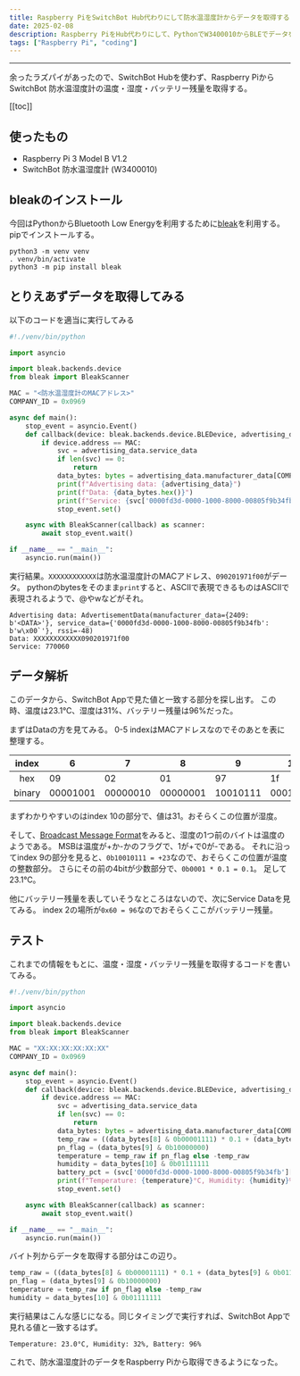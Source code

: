 ```yaml
---
title: Raspberry PiをSwitchBot Hub代わりにして防水温湿度計からデータを取得する
date: 2025-02-08
description: Raspberry PiをHub代わりにして、PythonでW3400010からBLEでデータを取得するまで
tags: ["Raspberry Pi", "coding"]
---
```


---
余ったラズパイがあったので、SwitchBot Hubを使わず、Raspberry PiからSwitchBot 防水温湿度計の温度・湿度・バッテリー残量を取得する。

[[toc]]

## 使ったもの

- Raspberry Pi 3 Model B V1.2
- SwitchBot 防水温湿度計 (W3400010)

## bleakのインストール

今回はPythonからBluetooth Low Energyを利用するために[bleak](https://github.com/hbldh/bleak)を利用する。
pipでインストールする。

```shell
python3 -m venv venv
. venv/bin/activate
python3 -m pip install bleak
```

## とりえあずデータを取得してみる

以下のコードを適当に実行してみる

```python
#!./venv/bin/python

import asyncio

import bleak.backends.device
from bleak import BleakScanner

MAC = "<防水温湿度計のMACアドレス>"
COMPANY_ID = 0x0969

async def main():
    stop_event = asyncio.Event()
    def callback(device: bleak.backends.device.BLEDevice, advertising_data: bleak.backends.scanner.AdvertisementData):
        if device.address == MAC:
            svc = advertising_data.service_data
            if len(svc) == 0:
                return
            data_bytes: bytes = advertising_data.manufacturer_data[COMPANY_ID]
            print(f"Advertising data: {advertising_data}")
            print(f"Data: {data_bytes.hex()}")
            print(f"Service: {svc['0000fd3d-0000-1000-8000-00805f9b34fb'].hex()}")
            stop_event.set()

    async with BleakScanner(callback) as scanner:
        await stop_event.wait()

if __name__ == "__main__":
    asyncio.run(main())
```

実行結果。`XXXXXXXXXXXX`は防水温湿度計のMACアドレス、`090201971f00`がデータ。
pythonのbytesをそのまま`print`すると、ASCIIで表現できるものはASCIIで表現されるようで、@やwなどがそれ。

```
Advertising data: AdvertisementData(manufacturer_data={2409: b'<DATA>'}, service_data={'0000fd3d-0000-1000-8000-00805f9b34fb': b'w\x00`'}, rssi=-48)
Data: XXXXXXXXXXXX090201971f00
Service: 770060
```

## データ解析

このデータから、SwitchBot Appで見た値と一致する部分を探し出す。
この時、温度は23.1℃、湿度は31%、バッテリー残量は96%だった。

まずはDataの方を見てみる。
0-5 indexはMACアドレスなのでそのあとを表に整理する。

| index  | 6        | 7        | 8        | 9        | 10       | 11       |
|:------:|----------|----------|----------|----------|----------|----------|
|  hex   | 09       | 02       | 01       | 97       | 1f       | 00       |
| binary | 00001001 | 00000010 | 00000001 | 10010111 | 00011111 | 00000000 |

まずわかりやすいのはindex 10の部分で、値は31。おそらくこの位置が湿度。

そして、[Broadcast Message Format](https://github.com/OpenWonderLabs/SwitchBotAPI-BLE/blob/latest/devicetypes/meter.md#meter-broadcast-message-format)をみると、湿度の1つ前のバイトは温度のようである。
MSBは温度が+か-かのフラグで、1が+で0が-である。
それに沿ってindex 9の部分を見ると、`0b10010111 = +23`なので、おそらくこの位置が温度の整数部分。
さらにその前の4bitが少数部分で、`0b0001 * 0.1 = 0.1`。
足して23.1℃。

他にバッテリー残量を表していそうなところはないので、次にService Dataを見てみる。
index 2の場所が`0x60 = 96`なのでおそらくここがバッテリー残量。

## テスト

これまでの情報をもとに、温度・湿度・バッテリー残量を取得するコードを書いてみる。

```python
#!./venv/bin/python

import asyncio

import bleak.backends.device
from bleak import BleakScanner

MAC = "XX:XX:XX:XX:XX:XX"
COMPANY_ID = 0x0969

async def main():
    stop_event = asyncio.Event()
    def callback(device: bleak.backends.device.BLEDevice, advertising_data: bleak.backends.scanner.AdvertisementData):
        if device.address == MAC:
            svc = advertising_data.service_data
            if len(svc) == 0:
                return
            data_bytes: bytes = advertising_data.manufacturer_data[COMPANY_ID]
            temp_raw = ((data_bytes[8] & 0b00001111) * 0.1 + (data_bytes[9] & 0b01111111))
            pn_flag = (data_bytes[9] & 0b10000000)
            temperature = temp_raw if pn_flag else -temp_raw
            humidity = data_bytes[10] & 0b01111111
            battery_pct = (svc['0000fd3d-0000-1000-8000-00805f9b34fb'][2] & 0b01111111 )
            print(f"Temperature: {temperature}°C, Humidity: {humidity}%, Battery: {battery_pct}%")
            stop_event.set()

    async with BleakScanner(callback) as scanner:
        await stop_event.wait()

if __name__ == "__main__":
    asyncio.run(main())
```

バイト列からデータを取得する部分はこの辺り。

```python
temp_raw = ((data_bytes[8] & 0b00001111) * 0.1 + (data_bytes[9] & 0b01111111))
pn_flag = (data_bytes[9] & 0b10000000)
temperature = temp_raw if pn_flag else -temp_raw
humidity = data_bytes[10] & 0b01111111
```

実行結果はこんな感じになる。同じタイミングで実行すれば、SwitchBot Appで見れる値と一致するはず。

```
Temperature: 23.0°C, Humidity: 32%, Battery: 96%
```

これで、防水温湿度計のデータをRaspberry Piから取得できるようになった。